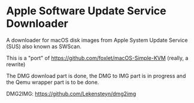 # Apple Software Update Service Downloader

A downloader for macOS disk images from Apple System Update Service (SUS) also
known as SWScan.

This is a "port" of https://github.com/foxlet/macOS-Simple-KVM (really, a rewrite)

The DMG download part is done, the DMG to IMG part is in progress and the Qemu
wrapper part is to be done.

DMG2IMG: https://github.com/Lekensteyn/dmg2img
